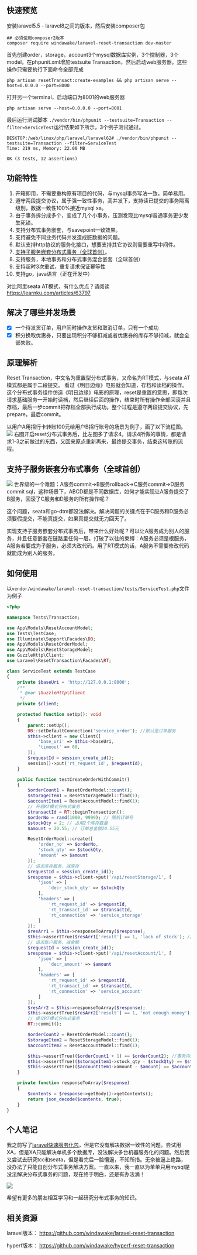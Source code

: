 ## 快速预览
安装laravel5.5 - laravel8之间的版本，然后安装composer包
```shell
## 必须使用composer2版本
composer require windawake/laravel-reset-transaction dev-master
```

首先创建order，storage，account3个mysql数据库实例，3个控制器，3个model，在phpunit.xml增加testsuite Transaction，然后启动web服务器。这些操作只需要执行下面命令全部完成
```shell
php artisan resetTransact:create-examples && php artisan serve --host=0.0.0.0 --port=8000
```
打开另一个terminal，启动端口为8001的web服务器
```shell
php artisan serve --host=0.0.0.0 --port=8001
```
最后运行测试脚本 `
./vendor/bin/phpunit --testsuite=Transaction --filter=ServiceTest
`运行结果如下所示，3个例子测试通过。
```shell
DESKTOP:/web/linux/php/laravel/laravel62# ./vendor/bin/phpunit --testsuite=Transaction --filter=ServiceTest
Time: 219 ms, Memory: 22.00 MB

OK (3 tests, 12 assertions)
```

## 功能特性
1. 开箱即用，不需要重构原有项目的代码，与mysql事务写法一致，简单易用。
2. 遵守两段提交协议，属于强一致性事务，高并发下，支持读已提交的事务隔离级别，数据一致性100%接近mysql xa。
3. 由于事务拆分成多个，变成了几个小事务，压测发现比mysql普通事务更少发生死锁。
4. 支持分布式事务嵌套，与savepoint一致效果。
5. 支持避免不同业务代码并发造成脏数据的问题。
6. 默认支持http协议的服务化接口，想要支持其它协议则需要重写中间件。
7. [支持子服务嵌套分布式事务（全球首创）](#支持子服务嵌套分布式事务（全球首创）)。
8. 支持服务，本地事务和分布式事务混合嵌套（全球首创）
9. 支持超时3次重试，重复请求保证幂等性
10. 支持go，java语言（正在开发中）

对比阿里seata AT模式，有什么优点？请阅读 https://learnku.com/articles/63797

## 解决了哪些并发场景
- [x] 一个待发货订单，用户同时操作发货和取消订单，只有一个成功
- [x] 积分换取优惠券，只要出现积分不够扣减或者优惠券的库存不够扣减，就会全部失败。

## 原理解析
Reset Transaction，中文名为重置型分布式事务，又命名为RT模式，与seata AT模式都是属于二段提交。
看过《明日边缘》电影就会知道，存档和读档的操作。这个分布式事务组件仿造《明日边缘》电影的原理，reset是重置的意思，即每次请求基础服务一开始时读档，然后继续后面的操作，结束时所有操作全部回滚并且存档，最后一步commit把存档全部执行成功。整个过程是遵守两段提交协议，先prepare，最后commit。

以用户A用招行卡转账100元给用户B招行账号的场景为例子，画了以下流程图。
![](https://cdn.learnku.com/uploads/images/202111/18/46914/RRw5OHCKvK.png!large)
右图开启reset分布式事务后，比左图多了请求4。请求4所做的事情，都是请求1-3之前做过的东西，又回来原点重新再来，最终提交事务，结束这转账的流程。

## 支持子服务嵌套分布式事务（全球首创）
![](https://cdn.learnku.com/uploads/images/202112/30/46914/IzHhjfjHC1.png!large)
世界级的一个难题：A服务commit->B服务rollback->C服务commit->D服务commit sql，这种场景下，ABCD都是不同数据库，如何才能实现让A服务提交了B服务，回滚了C服务和D服务的所有操作呢？

这个问题，seata和go-dtm都没法解决。解决问题的关键点在于C服务和D服务必须要假提交，不能真提交，如果真提交就无力回天了。

实现支持子服务嵌套分布式事务后，带来什么好处呢？可以让A服务成为别人的服务，并且任意嵌套在链路里任何一层。打破了以往的束缚：A服务必须是根服务，A服务若要成为子服务，必须大改代码。用了RT模式的话，A服务不需要修改代码就能成为别人的服务。

## 如何使用

以`vendor/windawake/laravel-reset-transaction/tests/ServiceTest.php`文件为例子
```php
<?php

namespace Tests\Transaction;

use App\Models\ResetAccountModel;
use Tests\TestCase;
use Illuminate\Support\Facades\DB;
use App\Models\ResetOrderModel;
use App\Models\ResetStorageModel;
use GuzzleHttp\Client;
use Laravel\ResetTransaction\Facades\RT;

class ServiceTest extends TestCase
{
    private $baseUri = 'http://127.0.0.1:8000';
    /**
     * @var \GuzzleHttp\Client
     */
    private $client;

    protected function setUp(): void
    {
        parent::setUp();
        DB::setDefaultConnection('service_order'); //默认是订单服务
        $this->client = new Client([
            'base_uri' => $this->baseUri,
            'timeout' => 60,
        ]);
		$requestId = session_create_id();
		session()->put('rt_request_id', $requestId);
    }

    public function testCreateOrderWithCommit()
    {
        $orderCount1 = ResetOrderModel::count();
        $storageItem1 = ResetStorageModel::find(1);
        $accountItem1 = ResetAccountModel::find(1);
		// 开启RT模式分布式事务
        $transactId = RT::beginTransaction();
        $orderNo = rand(1000, 9999); // 随机订单号
        $stockQty = 2; // 占用2个库存数量
        $amount = 20.55; // 订单总金额20.55元

        ResetOrderModel::create([
            'order_no' => $orderNo,
            'stock_qty' => $stockQty,
            'amount' => $amount
        ]);
        // 请求库存服务，减库存
		$requestId = session_create_id();
        $response = $this->client->put('/api/resetStorage/1', [
            'json' => [
                'decr_stock_qty' => $stockQty
            ],
            'headers' => [
                'rt_request_id' => $requestId,
                'rt_transact_id' => $transactId,
                'rt_connection' => 'service_storage'
            ]
        ]);
        $resArr1 = $this->responseToArray($response);
        $this->assertTrue($resArr1['result'] == 1, 'lack of stock'); //返回值是1，说明操作成功
        // 请求账户服务，减金额
		$requestId = session_create_id();
        $response = $this->client->put('/api/resetAccount/1', [
            'json' => [
                'decr_amount' => $amount
            ],
            'headers' => [
                'rt_request_id' => $requestId,
                'rt_transact_id' => $transactId,
                'rt_connection' => 'service_account'
            ]
        ]);
        $resArr2 = $this->responseToArray($response);
        $this->assertTrue($resArr2['result'] == 1, 'not enough money'); //返回值是1，说明操作成功
		// 提交RT模式分布式事务
        RT::commit();

        $orderCount2 = ResetOrderModel::count();
        $storageItem2 = ResetStorageModel::find(1);
        $accountItem2 = ResetAccountModel::find(1);

        $this->assertTrue(($orderCount1 + 1) == $orderCount2); //事务内创建了一个订单
        $this->assertTrue(($storageItem1->stock_qty - $stockQty) == $storageItem2->stock_qty); //事务内创建订单后需要扣减库存
        $this->assertTrue(($accountItem1->amount - $amount) == $accountItem2->amount); //事务内创建订单后需要扣减账户金额
    }

    private function responseToArray($response)
    {
        $contents = $response->getBody()->getContents();
        return json_decode($contents, true);
    }
}


```


## 个人笔记
我之前写了[laravel快速服务化包](https://learnku.com/articles/61638 "laravel快速服务化包")，但是它没有解决数据一致性的问题。尝试用XA，但是XA只能解决单机多个数据库，没法解决多台机器服务化的问题。然后我又尝试去研究tcc和seata，但是看完后一脸懵逼，不知所措。无奈被逼上绝路，没办法了只能自创分布式事务解决方案。一直以来，我一直以为单单只用mysql是没法解决分布式事务的问题，现在终于明白，还是有办法滴！

![](https://cdn.learnku.com/uploads/images/202201/06/46914/7bFo5E0okb.jpg!large)

希望有更多的朋友相互学习和一起研究分布式事务的知识。
## 相关资源
laravel版本： https://github.com/windawake/laravel-reset-transaction

hyperf版本： https://github.com/windawake/hyperf-reset-transaction

